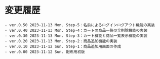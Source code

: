 # 変更履歴

	- ver.0.50 2023-11-13 Mon. Step-5：名前によるログインログアウト機能の実装
	- ver.0.40 2023-11-13 Mon. Step-4：カートの商品一覧の全削除機能の実装
	- ver.0.30 2023-11-13 Mon. Step-3：カート機能と商品一覧表示機能の実装
	- ver.0.20 2023-11-13 Mon. Step-2：商品追加機能の実装
	- ver.0.10 2023-11-12 Sun. Step-1：商品追加用画面の作成
	- ver.0.00 2023-11-12 Sun. 配布用初版
